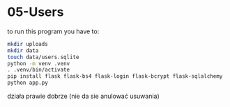 # 05-Users

to run this program you have to: 
```sh
mkdir uploads
mkdir data
touch data/users.sqlite
python -m venv .venv
. .venv/bin/activate
pip install flask flask-bs4 flask-login flask-bcrypt flask-sqlalchemy
python app.py
```
działa prawie dobrze (nie da sie anulować usuwania)
